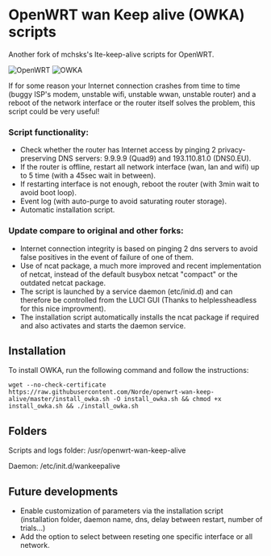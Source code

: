 # OpenWRT wan Keep alive (OWKA) scripts

Another fork of mchsks's lte-keep-alive scripts for OpenWRT.


![OpenWRT](https://github.com/Norde/openwrt-wan-keep-alive/blob/master/images/openwrt2020.png)
![OWKA](https://github.com/Norde/openwrt-wan-keep-alive/blob/master/images/owka.png)



If for some reason your Internet connection crashes from time to time (buggy ISP's modem, unstable wifi, unstable wwan, unstable router) and a reboot of the network interface or the router itself solves the problem, this script could be very useful!



### Script functionality:
- Check whether the router has Internet access by pinging 2 privacy-preserving DNS servers: 9.9.9.9 (Quad9) and 193.110.81.0 (DNS0.EU).
- If the router is offline, restart all network interface (wan, lan and wifi) up to 5 time (with a 45sec wait in between).
- If restarting interface is not enough, reboot the router (with 3min wait to avoid boot loop).
- Event log (with auto-purge to avoid saturating router storage).
- Automatic installation script.
  

### Update compare to original and other forks:
- Internet connection integrity is based on pinging 2 dns servers to avoid false positives in the event of failure of one of them.
- Use of ncat package, a much more improved and recent implementation of netcat, instead of the default busybox netcat "compact" or the outdated netcat package.
- The script is launched by a service daemon (etc/inid.d) and can therefore be controlled from the LUCI GUI (Thanks to helplessheadless for this nice improvment).
- The installation script automatically installs the ncat package if required and also activates and starts the daemon service.


## Installation

To install OWKA, run the following command and follow the instructions:

	wget --no-check-certificate https://raw.githubusercontent.com/Norde/openwrt-wan-keep-alive/master/install_owka.sh -O install_owka.sh && chmod +x install_owka.sh && ./install_owka.sh



## Folders

Scripts and logs folder:
/usr/openwrt-wan-keep-alive

Daemon:
/etc/init.d/wankeepalive

   
## Future developments

- Enable customization of parameters via the installation script (installation folder, daemon name, dns, delay between restart, number of trials...)
- Add the option to select between reseting one specific interface or all network.
